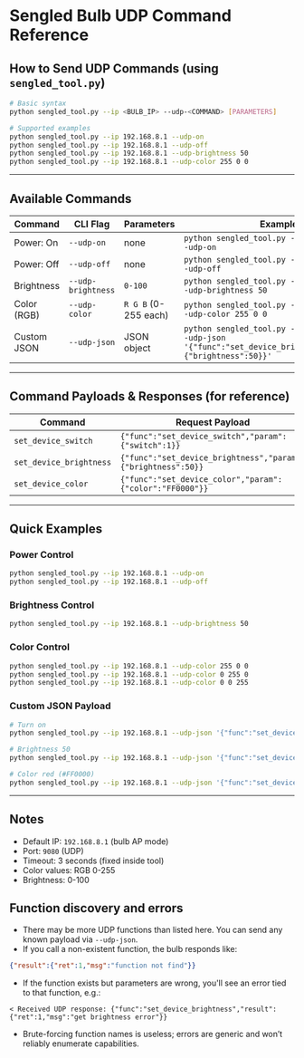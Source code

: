 # Sengled Bulb UDP Command Reference

## How to Send UDP Commands (using `sengled_tool.py`)

```bash
# Basic syntax
python sengled_tool.py --ip <BULB_IP> --udp-<COMMAND> [PARAMETERS]

# Supported examples
python sengled_tool.py --ip 192.168.8.1 --udp-on
python sengled_tool.py --ip 192.168.8.1 --udp-off
python sengled_tool.py --ip 192.168.8.1 --udp-brightness 50
python sengled_tool.py --ip 192.168.8.1 --udp-color 255 0 0
```

---

## Available Commands

| Command | CLI Flag | Parameters | Example |
|--------|----------|------------|---------|
| Power: On | `--udp-on` | none | `python sengled_tool.py --ip 192.168.8.1 --udp-on` |
| Power: Off | `--udp-off` | none | `python sengled_tool.py --ip 192.168.8.1 --udp-off` |
| Brightness | `--udp-brightness` | `0-100` | `python sengled_tool.py --ip 192.168.8.1 --udp-brightness 50` |
| Color (RGB) | `--udp-color` | `R G B` (0-255 each) | `python sengled_tool.py --ip 192.168.8.1 --udp-color 255 0 0` |
| Custom JSON | `--udp-json` | JSON object | `python sengled_tool.py --ip 192.168.8.1 --udp-json '{"func":"set_device_brightness","param":{"brightness":50}}'` |

---

## Command Payloads & Responses (for reference)

| Command | Request Payload | Response Payload |
|--------|------------------|------------------|
| `set_device_switch` | `{"func":"set_device_switch","param":{"switch":1}}` | `{"func":"set_device_switch","result":{"ret":0,"msg":"success"}}` |
| `set_device_brightness` | `{"func":"set_device_brightness","param":{"brightness":50}}` | `{"func":"set_device_brightness","result":{"ret":0,"msg":"success"}}` |
| `set_device_color` | `{"func":"set_device_color","param":{"color":"FF0000"}}` | `{"func":"set_device_color","result":{"ret":0,"msg":"success"}}` |

---

## Quick Examples

### Power Control
```bash
python sengled_tool.py --ip 192.168.8.1 --udp-on
python sengled_tool.py --ip 192.168.8.1 --udp-off
```

### Brightness Control
```bash
python sengled_tool.py --ip 192.168.8.1 --udp-brightness 50
```

### Color Control
```bash
python sengled_tool.py --ip 192.168.8.1 --udp-color 255 0 0
python sengled_tool.py --ip 192.168.8.1 --udp-color 0 255 0
python sengled_tool.py --ip 192.168.8.1 --udp-color 0 0 255
```

### Custom JSON Payload
```bash
# Turn on
python sengled_tool.py --ip 192.168.8.1 --udp-json '{"func":"set_device_switch","param":{"switch":1}}'

# Brightness 50
python sengled_tool.py --ip 192.168.8.1 --udp-json '{"func":"set_device_brightness","param":{"brightness":50}}'

# Color red (#FF0000)
python sengled_tool.py --ip 192.168.8.1 --udp-json '{"func":"set_device_color","param":{"color":"FF0000"}}'
```

---

## Notes

- Default IP: `192.168.8.1` (bulb AP mode)
- Port: `9080` (UDP)
- Timeout: 3 seconds (fixed inside tool)
- Color values: RGB 0-255
- Brightness: 0-100


## Function discovery and errors

- There may be more UDP functions than listed here. You can send any known payload via `--udp-json`.
- If you call a non-existent function, the bulb responds like:
```json
{"result":{"ret":1,"msg":"function not find"}}
```
- If the function exists but parameters are wrong, you'll see an error tied to that function, e.g.:
```text
< Received UDP response: {"func":"set_device_brightness","result":{"ret":1,"msg":"get brightness error"}}
```
- Brute-forcing function names is useless; errors are generic and won’t reliably enumerate capabilities.


